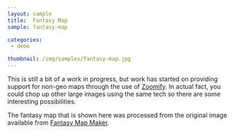 ```yaml
---
layout: sample
title:  Fantasy Map
sample: fantasy-map

categories:
 - demo

thumbnail: /img/samples/fantasy-map.jpg
---
```


This is still a bit of a work in progress, but work has started on providing support for non-geo maps through the use of [Zoomify](http://zoomify.com/). In actual fact, you could chop up other large images using the same tech so there are some interesting possibilities.

The fantasy map that is shown here was processed from the original image available from [Fantasy Map Maker](http://www.fantasymapmaker.com/epic-world-cinematic-landscapes/).